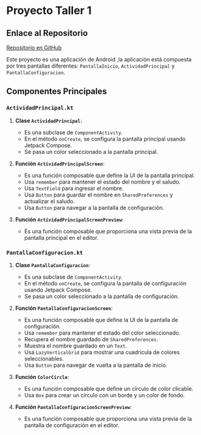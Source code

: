 # Proyecto Taller 1

## Enlace al Repositorio

[Repositorio en GitHub](https://github.com/jmartter/Taller_1.git)

Este proyecto es una aplicación de Android ,la aplicación está compuesta por tres pantallas diferentes: `PantallaInicio`, `ActividadPrincipal` y `PantallaConfiguracion`.

## Componentes Principales

### `ActividadPrincipal.kt`

1. **Clase `ActividadPrincipal`**:
   - Es una subclase de `ComponentActivity`.
   - En el método `onCreate`, se configura la pantalla principal usando Jetpack Compose.
   - Se pasa un color seleccionado a la pantalla principal.

2. **Función `ActividadPrincipalScreen`**:
   - Es una función composable que define la UI de la pantalla principal.
   - Usa `remember` para mantener el estado del nombre y el saludo.
   - Usa `TextField` para ingresar el nombre.
   - Usa `Button` para guardar el nombre en `SharedPreferences` y actualizar el saludo.
   - Usa `Button` para navegar a la pantalla de configuración.

3. **Función `ActividadPrincipalScreenPreview`**:
   - Es una función composable que proporciona una vista previa de la pantalla principal en el editor.

### `PantallaConfiguracion.kt`

1. **Clase `PantallaConfiguracion`**:
   - Es una subclase de `ComponentActivity`.
   - En el método `onCreate`, se configura la pantalla de configuración usando Jetpack Compose.
   - Se pasa un color seleccionado a la pantalla de configuración.

2. **Función `PantallaConfiguracionScreen`**:
   - Es una función composable que define la UI de la pantalla de configuración.
   - Usa `remember` para mantener el estado del color seleccionado.
   - Recupera el nombre guardado de `SharedPreferences`.
   - Muestra el nombre guardado en un `Text`.
   - Usa `LazyVerticalGrid` para mostrar una cuadrícula de colores seleccionables.
   - Usa `Button` para navegar de vuelta a la pantalla de inicio.

3. **Función `ColorCircle`**:
   - Es una función composable que define un círculo de color clicable.
   - Usa `Box` para crear un círculo con un borde y un color de fondo.

4. **Función `PantallaConfiguracionScreenPreview`**:
   - Es una función composable que proporciona una vista previa de la pantalla de configuración en el editor.

